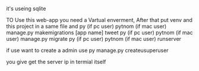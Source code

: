 it's useing sqlite 



TO Use this web-app you need a Vartual enverment,
After that put venv and this project in a same file and 
py (if pc user) pytnom (if mac user) manage.py makemigrations [app name] tweet
py (if pc user) pytnom (if mac user) manage.py migrate
py (if pc user) pytnom (if mac user) runserver

if use want to create a admin use
py manage.py createusuperuser


you give get the server ip in termial itself



